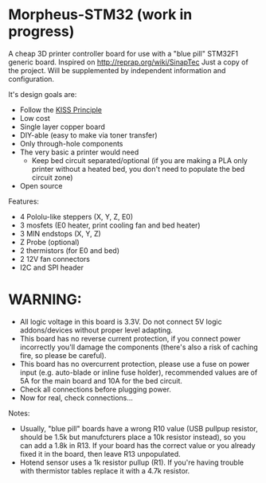 # Morpheus-STM32 (work in progress)
A cheap 3D printer controller board for use with a "blue pill" STM32F1 generic board. Inspired on http://reprap.org/wiki/SinapTec
Just a copy of the project. Will be supplemented by independent information and configuration.

It's design goals are:

 - Follow the [KISS Principle](https://en.wikipedia.org/wiki/KISS_principle)
 - Low cost
 - Single layer copper board
 - DIY-able (easy to make via toner transfer)
 - Only through-hole components
 - The very basic a printer would need
   - Keep bed circuit separated/optional (if you are making a PLA only printer without a heated bed, you don't need to populate the bed circuit zone)
 - Open source

Features:

 - 4 Pololu-like steppers (X, Y, Z, E0)
 - 3 mosfets (E0 heater, print cooling fan and bed heater)
 - 3 MIN endstops (X, Y, Z)
 - Z Probe (optional)
 - 2 thermistors (for E0 and bed)
 - 2 12V fan connectors
 - I2C and SPI header
  
 # WARNING:
 - All logic voltage in this board is 3.3V. Do not connect 5V logic addons/devices without proper level adapting.
 - This board has no reverse current protection, if you connect power incorrectly you'll damage the components (there's also a risk of caching fire, so please be careful).
 - This board has no overcurrent protection, please use a fuse on power input (e.g. auto-blade or inline fuse holder), recommended values are of 5A for the main board and 10A for the bed circuit.
 - Check all connections before plugging power.
 - Now for real, check connections...
 
 Notes:
 - Usually, "blue pill" boards have a wrong R10 value (USB pullpup resistor, should be 1.5k but manufcturers place a 10k resistor instead), so you can add a 1.8k in R13. If your board has the correct value or you already fixed it in the board, then leave R13 unpopulated.
 - Hotend sensor uses a 1k resistor pullup (R1). If you're having trouble with thermistor tables replace it with a 4.7k resistor.
 
